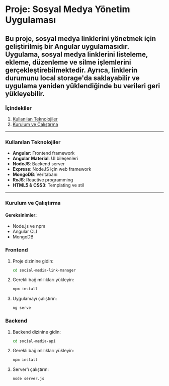# Proje: Sosyal Medya Yönetim Uygulaması
Bu proje, sosyal medya linklerini yönetmek için geliştirilmiş bir Angular uygulamasıdır. Uygulama, sosyal medya linklerini listeleme, ekleme, düzenleme ve silme işlemlerini gerçekleştirebilmektedir. Ayrıca, linklerin durumunu local storage'da saklayabilir ve uygulama yeniden yüklendiğinde bu verileri geri yükleyebilir.
---


### İçindekiler
1. [Kullanılan Teknolojiler](#kullanılan-teknolojiler)
2. [Kurulum ve Çalıştırma](#kurulum-ve-çalıştırma)

---

### Kullanılan Teknolojiler
- **Angular**: Frontend framework
- **Angular Material**: UI bileşenleri
- **NodeJS**: Backend server
- **Express**: NodeJS için web framework
- **MongoDB**: Veritabanı
- **RxJS**: Reactive programming
- **HTML5 & CSS3**: Templating ve stil

---

### Kurulum ve Çalıştırma
#### Gereksinimler:
- Node.js ve npm
- Angular CLI
- MongoDB

### Frontend

1. Proje dizinine gidin:
   ```sh
   cd social-media-link-manager
   ```

2. Gerekli bağımlılıkları yükleyin:
   ```sh
   npm install
   ```

3. Uygulamayı çalıştırın:
   ```sh
   ng serve
   ```

### Backend

1. Backend dizinine gidin:
   ```sh
   cd social-media-api
   ```

2. Gerekli bağımlılıkları yükleyin:
   ```sh
   npm install
   ```

3. Server'ı çalıştırın:
   ```sh
   node server.js

